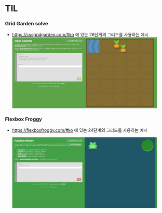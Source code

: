 # TIL

### Grid Garden solve

* https://cssgridgarden.com/#ko 에 있는 28단계의 그리드를 사용하는 예시
![image-20210608092040295](.\README.assets\image-20210608092040295.png)



### Flexbox Froggy

* https://flexboxfroggy.com/#ko 에 있는 24단계의 그리드를 사용하는 예시

  ![image-20210608091953547](.\README.assets\image-20210608091953547.png)

